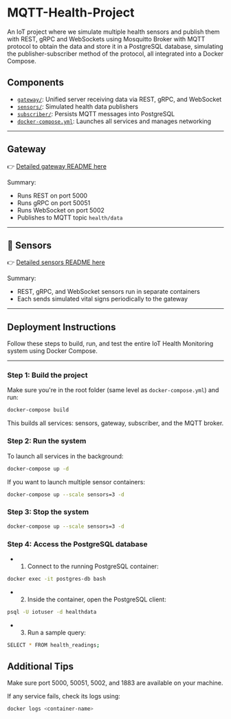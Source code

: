 # MQTT-Health-Project
An IoT project where we simulate multiple health sensors and publish them with REST, gRPC and WebSockets using Mosquitto Broker with MQTT protocol to obtain the data and store it in a PostgreSQL database, simulating the publisher-subscriber method of the protocol, all integrated into a Docker Compose.

## Components

- [`gateway/`](./mqtt-health-project/gateway): Unified server receiving data via REST, gRPC, and WebSocket
- [`sensors/`](./mqtt-health-project/sensors): Simulated health data publishers
- [`subscriber/`](./mqtt-health-project/subscriber): Persists MQTT messages into PostgreSQL
- [`docker-compose.yml`](./mqtt-health-project/docker-compose.yml): Launches all services and manages networking

---

## Gateway

👉 [Detailed gateway README here](./mqtt-health-project/gateway/README.md)

Summary:
- Runs REST on port 5000
- Runs gRPC on port 50051
- Runs WebSocket on port 5002
- Publishes to MQTT topic `health/data`

---

## 📡 Sensors

👉 [Detailed sensors README here](./mqtt-health-project/sensors/README.md)

Summary:
- REST, gRPC, and WebSocket sensors run in separate containers
- Each sends simulated vital signs periodically to the gateway

---

## Deployment Instructions

Follow these steps to build, run, and test the entire IoT Health Monitoring system using Docker Compose.

---

### Step 1: Build the project

Make sure you're in the root folder (same level as `docker-compose.yml`) and run:

```bash
docker-compose build
```

This builds all services: sensors, gateway, subscriber, and the MQTT broker.

### Step 2: Run the system

To launch all services in the background:

```bash
docker-compose up -d
```
If you want to launch multiple sensor containers:

```bash
docker-compose up --scale sensors=3 -d
```
### Step 3: Stop the system

```bash
docker-compose up --scale sensors=3 -d
```

### Step 4: Access the PostgreSQL database

- 1. Connect to the running PostgreSQL container:

```bash
docker exec -it postgres-db bash
```

- 2. Inside the container, open the PostgreSQL client:

```bash
psql -U iotuser -d healthdata
```
- 3. Run a sample query:

```bash
SELECT * FROM health_readings;
```

## Additional Tips
Make sure port 5000, 50051, 5002, and 1883 are available on your machine.

If any service fails, check its logs using:

```bash
docker logs <container-name>
```